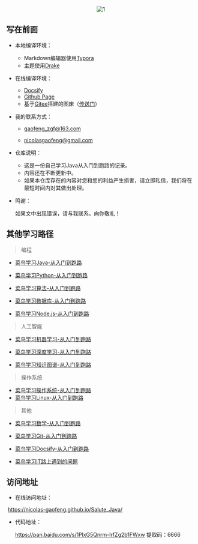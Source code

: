 <div align=center>

![1](https://gitee.com/zgf1366/pic_store/raw/master/img/20210129174506.jpg)       

</div>                     


## 写在前面


- 本地编译环境：

  - Markdown编辑器使用[Typora](https://typora.io/)
  - 主题使用[Drake](https://theme.typora.io/theme/Drake/)




- 在线编译环境：

   - [Docsify](https://docsify.js.org/#/)
   - [Github Page](https://pages.github.com/)
   - 基于[Gitee](https://gitee.com/)搭建的图床（[传送门](https://nicolas-gaofeng.github.io/Salute_Docsify/#/pic/pic)）
   
   
   
- 我的联系方式：

   - gaofeng_zgf@163.com

   - nicolasgaofeng@gmail.com

   


- 仓库说明：

  - 这是一份自己学习Java从入门到跑路的记录。
  - 内容还在不断更新中。
  - 如果本仓库存在的内容对您和您的利益产生损害，请立即私信，我们将在最短时间内对其做出处理。
  
  
  
- 鸣谢：

  如果文中出现错误，请与我联系。向你敬礼！

## 其他学习路径

> 编程

- [菜鸟学习Java-从入门到跑路](https://github.com/Nicolas-gaofeng/Salute_Java)

- [菜鸟学习Python-从入门到跑路](https://github.com/Nicolas-gaofeng/Salute_Python)

- [菜鸟学习算法-从入门到跑路](https://github.com/Nicolas-gaofeng/Salute_Algorithm)

- [菜鸟学习数据库-从入门到跑路](https://github.com/Nicolas-gaofeng/Salute_Database)

- [菜鸟学习Node.js-从入门到跑路](https://github.com/Nicolas-gaofeng/Salute_Nodejs)

  

> 人工智能

- [菜鸟学习机器学习-从入门到跑路](https://github.com/Nicolas-gaofeng/Salute_Machine_Learning)

- [菜鸟学习深度学习-从入门到跑路](https://github.com/Nicolas-gaofeng/Salute_Deep_Learning)

- [菜鸟学习知识图谱-从入门到跑路](https://github.com/Nicolas-gaofeng/Salute_Knowledge_Graph)



> 操作系统

- [菜鸟学习操作系统-从入门到跑路](https://github.com/Nicolas-gaofeng/Salute_Operating_System)
- [菜鸟学习Linux-从入门到跑路](https://github.com/Nicolas-gaofeng/Salute_Linux)



> 其他

- [菜鸟学习数学-从入门到跑路](https://github.com/Nicolas-gaofeng/Salute_Math)
- [菜鸟学习Git-从入门到跑路](https://github.com/Nicolas-gaofeng/Salute_Git)
- [菜鸟学习Docsify-从入门到跑路](https://github.com/Nicolas-gaofeng/Salute_Docsify)

- [菜鸟学习IT路上遇到的问题](https://github.com/Nicolas-gaofeng/Salute_Problem)

## 访问地址

-  在线访问地址：

​	https://nicolas-gaofeng.github.io/Salute_Java/

- 代码地址：

   https://pan.baidu.com/s/1PlxG5Qnrm-lrfZg2b1FWxw 提取码：6666 